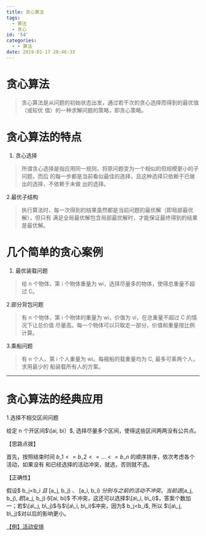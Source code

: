 ```yaml
---
title: 贪心算法
tags:
  - 算法
  - 贪心
id: '54'
categories:
  - - 算法
date: 2019-01-17 20:46:33
---
```


# 贪心算法

> 贪心算法是从问题的初始状态出发，通过若干次的贪心选择而得到的最优值（或较优 值）的一种求解问题的策略，即贪心策略。

# 贪心算法的特点

1.  贪心选择

> 所谓贪心选择是指应用同一规则，将原问题变为一个相似的但规模更小的子问题，而后 的每一步都是当前看似最佳的选择，且这种选择只依赖于已做出的选择，不依赖于未做 出的选择。

2.最优子结构

> 执行算法时，每一次得到的结果虽然都是当前问题的最优解（即局部最优解），但只有 满足全局最优解包含局部最优解时，才能保证最终得到的结果是最优解。

# 几个简单的贪心案例

1.  最优装载问题

> 给 n 个物体，第 i 个物体重量为 wi，选择尽量多的物体，使得总重量不超过 C。

2.部分背包问题

> 有 n 个物体，第 i 个物体的重量为 wi，价值为 vi，在总重量不超过 C 的情况下让总价值 尽量高。每一个物体可以只取走一部分，价值和重量按比例计算。

3.乘船问题

> 有 n 个人，第 i 个人重量为 wi。每艘船的载重量均为 C, 最多可乘两个人，求用最少的 船装载所有人的方案。

* * *

# 贪心算法的经典应用

1.选择不相交区间问题

给定 n 个开区间$\[ai, bi）$, 选择尽量多个区间，使得这些区间两两没有公共点。

【思路点拨】

首先，按照结束时间 $b\_1<=b\_2<=…<=b\_n$ 的顺序排序，依次考虑各个活动，如果没有 和已经选择的活动冲突，就选，否则就不选。

【正确性】

假设$ b\_j<b\_i $且$ \[a\_j, b\_j) $、$ \[a\_i, b\_i) $分别与之前的活动不冲突，当前选$\[a\_j, b\_j)$,若$\[a\_j, b\_j)$与$\[ai, bi)$ 不冲突，这还可以选择$\[a\_i, b\_i)$，答案个数加一；若$\[a\_j, b\_j)$与$\[a\_i, b\_i)$冲突，因为$ b\_j<b\_i$, 所以 $\[a\_j, b\_j)$对以后的影响更小。

[【例】活动安排](https://loj.ac/problem/10000)